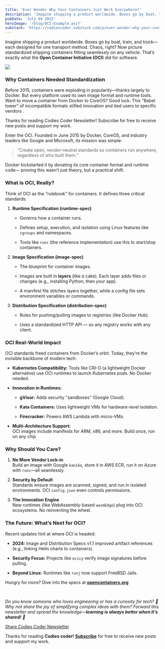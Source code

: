 ```yaml
---
title: 'Ever Wonder Why Your Containers Just Work Everywhere?'
description: 'Imagine shipping a product worldwide. Boxes go by boat, train, and truck—each designed for one transport method. Chaos, right? Now picture standardized shipping containers fitting seamlessly on any vehicle. That’s exactly what the Open Container Initiative (OCI) did for software.'
pubDate: 'July 09 2025'
heroImage: '/blog/OCI-Example.avif'
substack: 'https://codiescoder.substack.com/p/ever-wonder-why-your-containers-just'
---
```


Imagine shipping a product worldwide. Boxes go by boat, train, and truck—each designed for one transport method. Chaos, right? Now picture standardized shipping containers fitting seamlessly on any vehicle. That’s exactly what the **Open Container Initiative (OCI)** did for software.

![](https://ajaynegi.web.app/blog/OCI-Example.avif)

### **Why Containers Needed Standardization**

Before 2015, containers were exploding in popularity—thanks largely to Docker. But every platform used its own image format and runtime tools. Want to move a container from Docker to CoreOS? Good luck. This "Babel tower" of incompatible formats stifled innovation and tied users to specific vendors .

Thanks for reading Codies Coder Newsletter! Subscribe for free to receive new posts and support my work.

Enter the OCI. Founded in June 2015 by Docker, CoreOS, and industry leaders like Google and Microsoft, its mission was simple:

> "Create open, vendor-neutral standards so containers run anywhere, regardless of who built them."

Docker kickstarted it by donating its core container format and runtime code— proving this wasn’t just theory, but a practical shift.

### **What is OCI, Really?**

Think of OCI as the "rulebook" for containers. It defines three critical standards:

1.  **Runtime Specification (runtime-spec)**

    *   Governs how a container runs.

    *   Defines setup, execution, and isolation using Linux features like `cgroups` and namespaces.

    *   Tools like `runc` (the reference implementation) use this to start/stop containers.

2.  **Image Specification (image-spec)**

    *   The blueprint for container images.

    *   Images are built in **layers** (like a cake). Each layer adds files or changes (e.g., installing Python, then your app).

    *   A manifest file stitches layers together, while a config file sets environment variables or commands.

3.  **Distribution Specification (distribution-spec)**

    *   Rules for pushing/pulling images to registries (like Docker Hub).

    *   Uses a standardized HTTP API — so any registry works with any client.


### **OCI Real-World Impact**

OCI standards freed containers from Docker’s orbit. Today, they’re the invisible backbone of modern tech:

*   **Kubernetes Compatibility:** Tools like CRI-O (a lightweight Docker alternative) use OCI runtimes to launch Kubernetes pods. No Docker needed.

*   **Innovation in Runtimes:**

    *   **gVisor:** Adds security "sandboxes" (Google Cloud).

    *   **Kata Containers:** Uses lightweight VMs for hardware-level isolation.

    *   **Firecracker:** Powers AWS Lambda with micro-VMs.

*   **Multi-Architecture Support:**  
    OCI images include manifests for ARM, x86, and more. Build once, run on any chip


### Why Should You Care?

1.  **No More Vendor Lock-in**  
    Build an image with Google `kaniko`, store it in AWS ECR, run it on Azure with `runc`—all seamlessly.

2.  **Security by Default**  
    Standards ensure images are scanned, signed, and run in isolated environments. OCI `config.json` even controls permissions.

3.  **The Innovation Engine**  
    New runtimes (like WebAssembly-based `wasmEdge`) plug into OCI ecosystems. No reinventing the wheel.


### The Future: What’s Next for OCI?

Recent updates hint at where OCI is headed:

*   **2024:** Image and Distribution Specs v1.1 improved artifact references (e.g., linking Helm charts to containers).

*   **Security Focus:** Projects like `ocicy` verify image signatures before pulling.

*   **Beyond Linux:** Runtimes like `runj` now support FreeBSD Jails.

Hungry for more? Dive into the specs at  **[opencontainers.org](https://opencontainers.org/)**

<br/>

_Do you know someone who loves engineering or has a curiosity for tech? 🤔  
Why not share the joy of simplifying complex ideas with them? Forward this newsletter and spread the knowledge—**learning is always better when it’s shared!** 🚀_

[Share Codies Coder Newsletter](https://codiescoder.substack.com/?utm_source=substack&utm_medium=email&utm_content=share&action=share)


Thanks for reading **Codies coder!** **[Subscribe](https://codiescoder.substack.com/subscribe)** for free to receive new
posts and support my work.